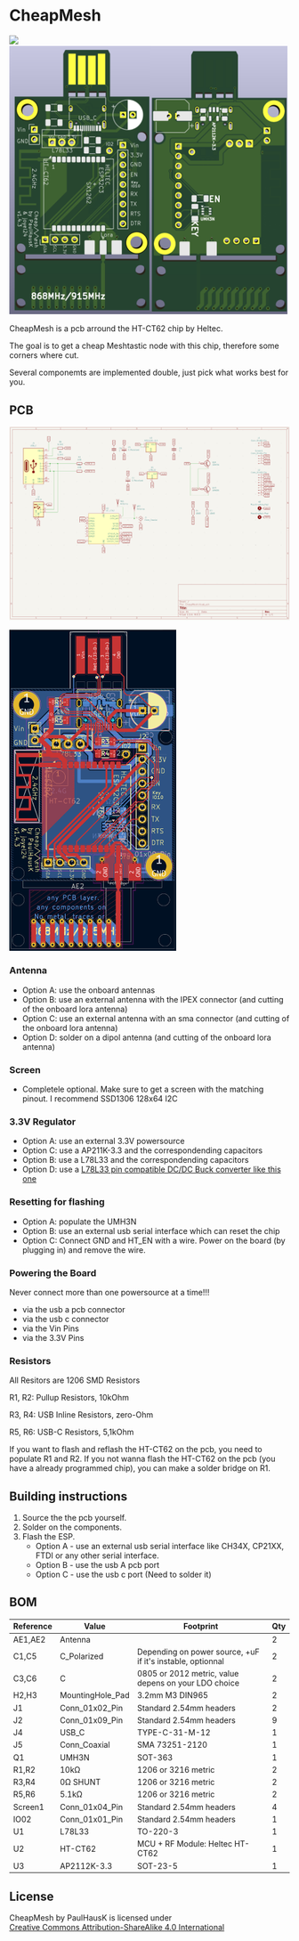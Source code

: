 # CheapMesh
<p>
<img src="https://github.com/user-attachments/assets/b1127f66-4964-4880-b960-523e35963c3f" width="360" />

<img src="./PCB_3D.png" width="500" />
</p>
CheapMesh is a pcb arround the HT-CT62 chip by Heltec.

The goal is to get a cheap Meshtastic node with this chip, therefore some corners where cut.

Several componemts are implemented double, just pick what works best for you.

## PCB

![Schematic](./Schematic.png)


<img src="./PCB.png" width="300" />

### Antenna 
* Option A: use the onboard antennas
* Option B: use an external antenna with the IPEX connector (and cutting of the onboard lora antenna)
* Option C: use an external antenna with an sma connector (and cutting of the onboard lora antenna)
* Option D: solder on a dipol antenna (and cutting of the onboard lora antenna)
  
### Screen
* Completele optional. Make sure to get a screen with the matching pinout. I recommend SSD1306 128x64 I2C

### 3.3V Regulator
* Option A: use an external 3.3V powersource
* Option C: use a AP211K-3.3 and the correspondending capacitors
* Option B: use a L78L33 and the correspondending capacitors
* Option D: use a [L78L33 pin compatible DC/DC Buck converter like this one](https://aliexpress.com/item/1005005626634245.html?spm=a2g0o.productlist.main.1.1897OyxROyxRry&algo_pvid=5153460b-3c1f-4c8b-b6be-ddba46f5bff5&algo_exp_id=5153460b-3c1f-4c8b-b6be-ddba46f5bff5-0&pdp_npi=4%40dis%21EUR%211.55%210.95%21%21%211.62%210.99%21%402103853617143919371401715e9ea6%2112000033795813043%21sea%21DE%210%21AB&curPageLogUid=g6keG6AFecrJ&utparam-url=scene%3Asearch%7Cquery_from%3A)
  
### Resetting for flashing
* Option A: populate the UMH3N
* Option B: use an external usb serial interface which can reset the chip
* Option C: Connect GND and HT_EN with a wire. Power on the board (by plugging in) and remove the wire.

### Powering the Board
Never connect more than one powersource at a time!!!
* via the usb a pcb connector
* via the usb c connector 
* via the Vin Pins
* via the 3.3V Pins
  

### Resistors
All Resitors are 1206 SMD Resistors

R1, R2: Pullup Resistors, 10kOhm

R3, R4: USB Inline Resistors, zero-Ohm

R5, R6: USB-C Resistors, 5,1kOhm

If you want to flash and reflash the HT-CT62 on the pcb, you need to populate R1 and R2.
If you not wanna flash the HT-CT62 on the pcb (you have a already programmed chip), you can make a solder bridge on R1.




## Building instructions
1. Source the the pcb yourself.
2. Solder on the components.
3. Flash the ESP.
    * Option A - use an external usb serial interface like CH34X, CP21XX, FTDI or any other serial interface. 
    * Option B - use the usb A pcb port
    * Option C - use the usb c port (Need to solder it)

## BOM
|Reference|Value           |Footprint                                                  |Qty|
|---------|----------------|-----------------------------------------------------------|---|
|AE1,AE2  |Antenna         |                                                           |2  |
|C1,C5    |C_Polarized     |Depending on power source, +uF if it's instable, optionnal |2  |
|C3,C6    |C               |0805 or 2012 metric, value depens on your LDO choice        |2  |
|H2,H3    |MountingHole_Pad|3.2mm M3 DIN965                                            |2  |
|J1       |Conn_01x02_Pin  |Standard 2.54mm headers                                    |2  |
|J2       |Conn_01x09_Pin  |Standard 2.54mm headers                                    |9  |
|J4       |USB_C           |TYPE-C-31-M-12                                             |1  |
|J5       |Conn_Coaxial    |SMA 73251-2120                                             |1  |
|Q1       |UMH3N           |SOT-363                                                    |1  |
|R1,R2    |10kΩ            |1206 or 3216 metric                                        |2  |
|R3,R4    |0Ω SHUNT        |1206 or 3216 metric                                        |2  |
|R5,R6    |5.1kΩ           |1206 or 3216 metric                                        |2  |
|Screen1  |Conn_01x04_Pin  |Standard 2.54mm headers                                    |4  |
|IO02     |Conn_01x01_Pin  |Standard 2.54mm headers                                    |1  |
|U1       |L78L33          |TO-220-3                                                   |1  |
|U2       |HT-CT62         |MCU + RF Module: Heltec HT-CT62                            |1  |
|U3       |AP2112K-3.3     |SOT-23-5                                                   |1  |

 ## License
 <p xmlns:cc="http://creativecommons.org/ns#" xmlns:dct="http://purl.org/dc/terms/"><span property="dct:title">CheapMesh</span> by <span property="cc:attributionName">PaulHausK</span> is licensed under <a href="https://creativecommons.org/licenses/by-sa/4.0/?ref=chooser-v1" target="_blank" rel="license noopener noreferrer" style="display:inline-block;">Creative Commons Attribution-ShareAlike 4.0 International<img style="height:22px!important;margin-left:3px;vertical-align:text-bottom;" src="https://mirrors.creativecommons.org/presskit/icons/cc.svg?ref=chooser-v1" alt=""><img style="height:22px!important;margin-left:3px;vertical-align:text-bottom;" src="https://mirrors.creativecommons.org/presskit/icons/by.svg?ref=chooser-v1" alt=""><img style="height:22px!important;margin-left:3px;vertical-align:text-bottom;" src="https://mirrors.creativecommons.org/presskit/icons/sa.svg?ref=chooser-v1" alt=""></a></p>
